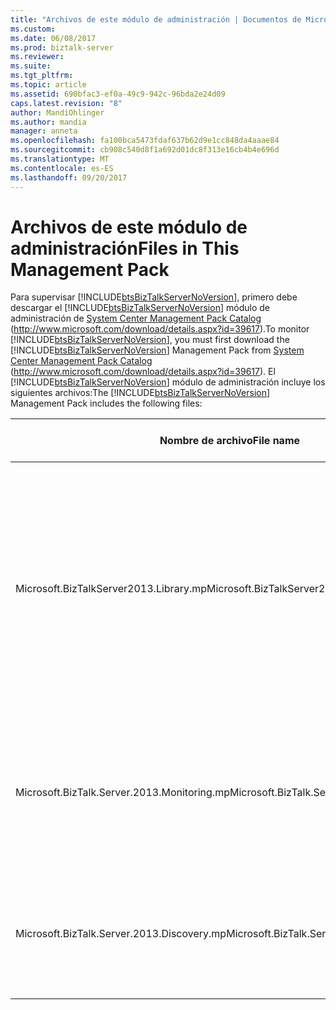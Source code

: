 ```yaml
---
title: "Archivos de este módulo de administración | Documentos de Microsoft"
ms.custom: 
ms.date: 06/08/2017
ms.prod: biztalk-server
ms.reviewer: 
ms.suite: 
ms.tgt_pltfrm: 
ms.topic: article
ms.assetid: 690bfac3-ef0a-49c9-942c-96bda2e24d09
caps.latest.revision: "8"
author: MandiOhlinger
ms.author: mandia
manager: anneta
ms.openlocfilehash: fa100bca5473fdaf637b62d9e1cc848da4aaae84
ms.sourcegitcommit: cb908c540d8f1a692d01dc8f313e16cb4b4e696d
ms.translationtype: MT
ms.contentlocale: es-ES
ms.lasthandoff: 09/20/2017
---
```

# <a name="files-in-this-management-pack"></a><span data-ttu-id="83572-102">Archivos de este módulo de administración</span><span class="sxs-lookup"><span data-stu-id="83572-102">Files in This Management Pack</span></span>
<span data-ttu-id="83572-103">Para supervisar [!INCLUDE[btsBizTalkServerNoVersion](../includes/btsbiztalkservernoversion-md.md)], primero debe descargar el [!INCLUDE[btsBizTalkServerNoVersion](../includes/btsbiztalkservernoversion-md.md)] módulo de administración de [System Center Management Pack Catalog](http://www.microsoft.com/download/details.aspx?id=39617) (http://www.microsoft.com/download/details.aspx?id=39617).</span><span class="sxs-lookup"><span data-stu-id="83572-103">To monitor [!INCLUDE[btsBizTalkServerNoVersion](../includes/btsbiztalkservernoversion-md.md)], you must first download the [!INCLUDE[btsBizTalkServerNoVersion](../includes/btsbiztalkservernoversion-md.md)] Management Pack from [System Center Management Pack Catalog](http://www.microsoft.com/download/details.aspx?id=39617) (http://www.microsoft.com/download/details.aspx?id=39617).</span></span> <span data-ttu-id="83572-104">El [!INCLUDE[btsBizTalkServerNoVersion](../includes/btsbiztalkservernoversion-md.md)] módulo de administración incluye los siguientes archivos:</span><span class="sxs-lookup"><span data-stu-id="83572-104">The [!INCLUDE[btsBizTalkServerNoVersion](../includes/btsbiztalkservernoversion-md.md)] Management Pack includes the following files:</span></span>  
  
|<span data-ttu-id="83572-105">Nombre de archivo</span><span class="sxs-lookup"><span data-stu-id="83572-105">File name</span></span>|<span data-ttu-id="83572-106">Nombre para mostrar</span><span class="sxs-lookup"><span data-stu-id="83572-106">Display name</span></span>|<span data-ttu-id="83572-107">Description</span><span class="sxs-lookup"><span data-stu-id="83572-107">Description</span></span>|  
|---------------|------------------|-----------------|  
|<span data-ttu-id="83572-108">Microsoft.BizTalkServer2013.Library.mp</span><span class="sxs-lookup"><span data-stu-id="83572-108">Microsoft.BizTalkServer2013.Library.mp</span></span>|<span data-ttu-id="83572-109">Biblioteca de servidor BizTalk Server</span><span class="sxs-lookup"><span data-stu-id="83572-109">BizTalk Server Library</span></span>|<span data-ttu-id="83572-110">Contiene las clases genéricas, las relaciones y otros bloques de creación del módulo de administración que usan otros módulos de administración para proporcionar supervisión para todas las aplicaciones de BizTalk.</span><span class="sxs-lookup"><span data-stu-id="83572-110">Contains generic classes, relationships and other management pack building blocks that are used by other management packs to provide monitoring for all BizTalk applications.</span></span>|  
|<span data-ttu-id="83572-111">Microsoft.BizTalk.Server.2013.Monitoring.mp</span><span class="sxs-lookup"><span data-stu-id="83572-111">Microsoft.BizTalk.Server.2013.Monitoring.mp</span></span>|<span data-ttu-id="83572-112">Supervisión de BizTalk Server</span><span class="sxs-lookup"><span data-stu-id="83572-112">BizTalk Server Monitoring</span></span>|<span data-ttu-id="83572-113">Contiene los monitores, reglas y vistas que proporcionan una manera extensible para controlar todas las aplicaciones de BizTalk.</span><span class="sxs-lookup"><span data-stu-id="83572-113">Contains monitors, rules and views that provide an extensible way to control all BizTalk applications.</span></span>|  
|<span data-ttu-id="83572-114">Microsoft.BizTalk.Server.2013.Discovery.mp</span><span class="sxs-lookup"><span data-stu-id="83572-114">Microsoft.BizTalk.Server.2013.Discovery.mp</span></span>|<span data-ttu-id="83572-115">Detección de servidor BizTalk Server</span><span class="sxs-lookup"><span data-stu-id="83572-115">BizTalk Server Discovery</span></span>|<span data-ttu-id="83572-116">Contiene las detecciones que se usan para buscar los distintos componentes de aplicaciones de BizTalk.</span><span class="sxs-lookup"><span data-stu-id="83572-116">Contains discoveries that are used for finding the various components of BizTalk applications.</span></span>|